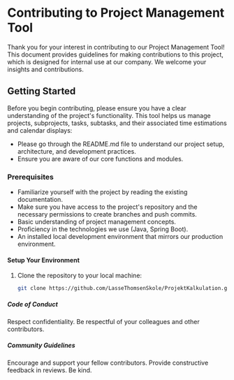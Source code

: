# Contributing to Project Management Tool

Thank you for your interest in contributing to our Project Management Tool! This document provides guidelines for making contributions to this project, which is designed for internal use at our company. We welcome your insights and contributions.

## Getting Started

Before you begin contributing, please ensure you have a clear understanding of the project's functionality. This tool helps us manage projects, subprojects, tasks, subtasks, and their associated time estimations and calendar displays:

- Please go through the README.md file to understand our project setup, architecture, and development practices.
- Ensure you are aware of our core functions and modules.

### Prerequisites

- Familiarize yourself with the project by reading the existing documentation.
- Make sure you have access to the project's repository and the necessary permissions to create branches and push commits.
- Basic understanding of project management concepts.
- Proficiency in the technologies we use (Java, Spring Boot).
- An installed local development environment that mirrors our production environment.

#### Setup Your Environment

1. Clone the repository to your local machine:
   ```bash
   git clone https://github.com/LasseThomsenSkole/ProjektKalkulation.git

##### Code of Conduct
Respect confidentiality.
Be respectful of your colleagues and other contributors.

##### Community Guidelines
Encourage and support your fellow contributors.
Provide constructive feedback in reviews.
Be kind.
